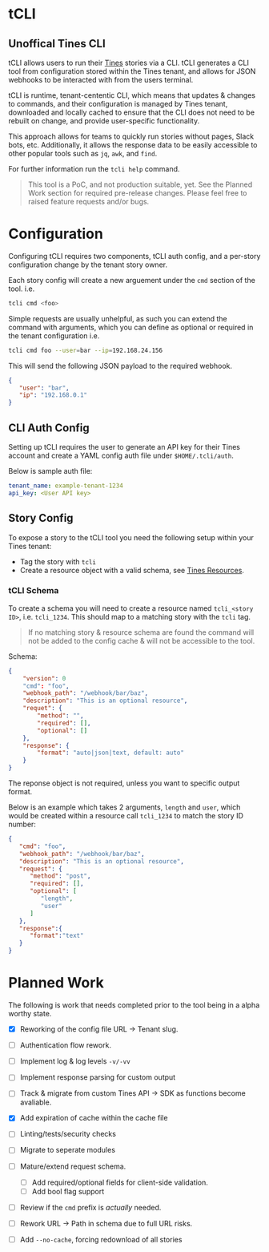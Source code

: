 # tCLI
## Unoffical Tines CLI

tCLI allows users to run their [Tines](tines.com) stories via a CLI. tCLI generates a CLI tool from configuration stored within the Tines tenant, and allows for JSON webhooks to be interacted with from the users terminal.

tCLI is runtime, tenant-cententic CLI,  which means that updates & changes to commands, and their configuration is managed by Tines tenant, downloaded and locally cached to ensure that the CLI does not need to be rebuilt on change, and provide user-specific functionality.

This approach allows for teams to quickly run stories without pages, Slack bots, etc. Additionally, it allows the response data to be easily accessible to other popular tools such as `jq`, `awk`, and `find`.

For further information run the `tcli help` command.

> This tool is a PoC, and not production suitable, yet. See the Planned Work section for required pre-release changes. Please feel free to raised feature requests and/or bugs.

# Configuration

Configuring tCLI requires two components, tCLI auth config, and a per-story configuration change by the tenant story owner.

Each story config will create a new arguement under the `cmd` section of the tool. i.e.

```sh
tcli cmd <foo>
```

Simple requests are usually unhelpful, as such you can extend the command with arguments, which you can define as optional or required in the tenant configuration i.e.

```sh
tcli cmd foo --user=bar --ip=192.168.24.156
```
This will send the following JSON payload to the required webhook.

```json
{
   "user": "bar",
   "ip": "192.168.0.1"
}
```


## CLI Auth Config
Setting up tCLI requires the user to generate an API key for their Tines account and create a YAML config auth file under `$HOME/.tcli/auth`.

Below is sample auth file:

```yaml
tenant_name: example-tenant-1234
api_key: <User API key>
```

## Story Config

To expose a story to the tCLI tool you need the following setup within your Tines tenant:
 - Tag the story with `tcli`
 - Create a resource object with a valid schema, see [Tines Resources](https://www.tines.com/docs/resources/).

### tCLI Schema
To create a schema you will need to create a resource named `tcli_<story ID>`, i.e. `tcli_1234`. This should map to a matching story with the `tcli` tag.

> If no matching story & resource schema are found the command will not be added to the config cache & will not be accessible to the tool.


Schema:
```json
{
    "version": 0
    "cmd": "foo",
    "webhook_path": "/webhook/bar/baz",
    "description": "This is an optional resource",
    "requet": {
        "method": "",
        "required": [],
        "optional": []
    },
    "response": {  
        "format": "auto|json|text, default: auto"
    } 
}
```
The reponse object is not required, unless you want to specific output format.


Below is an example which takes 2 arguments, `length` and `user`, which would be created within a resource call `tcli_1234` to match the story ID number:

```json
{
   "cmd": "foo",
   "webhook_path": "/webhook/bar/baz",
   "description": "This is an optional resource",
   "request": {
      "method": "post",
      "required": [],
      "optional": [
         "length",
         "user"
      ]
   },
   "response":{
      "format":"text"
   }
}
```


# Planned Work
The following is work that needs completed prior to the tool being in a alpha worthy state.

- [x] Reworking of the config file URL -> Tenant slug.
- [ ] Authentication flow rework. 
- [ ] Implement log & log levels `-v/-vv`
- [ ] Implement response parsing for custom output
- [ ] Track & migrate from custom Tines API -> SDK as functions become avaliable.
- [x] Add expiration of cache within the cache file
- [ ] Linting/tests/security checks
- [ ] Migrate to seperate modules
- [ ] Mature/extend request schema.
   - [ ] Add required/optional fields for client-side validation.
   - [ ] Add bool flag support
- [ ] Review if the `cmd` prefix is *actually* needed.
- [ ] Rework URL -> Path in schema due to full URL risks.
- [ ] Add `--no-cache`, forcing redownload of all stories

